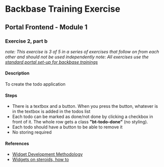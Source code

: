 # Backbase Training Exercise

## Portal Frontend - Module 1

### Exercise 2, part b

_note: This exercise is 3 of 5 in a series of exercises that follow on from each other and should not be used independently_
_note: All exercises use the [standard portal set-up for backbase trainings](https://my.backbase.com/resources/how-to-guides/getting-your-first-launchpad-based-portal-set-up/)_

#### Description

To create the todo application

#### Steps

 - There is a textbox and a button. When you press the button, whatever is in the textbox is added in the todos list
 - Each todo can be marked as done/not done by clicking a checkbox in front of it. The whole row gets a class **"bt-todo-done"** (no styling).
 - Each todo should have a button to be able to remove it
 - No storing required

#### References

 - [Widget Development Methodology](https://github.com/Backbase/methodology-widget-development)
 - [Widgets on steroids, how to](https://my.backbase.com/resources/how-to-guides/widgets-on-steroids-launchpad)
